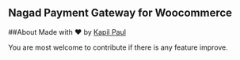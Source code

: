 ## Nagad Payment Gateway for Woocommerce

##About
Made with ❤️ by [Kapil Paul](https://github.com/kapilpaul)

You are most welcome to contribute if there is any feature improve.
